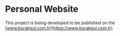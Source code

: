 # Personal Website
This project is being developed to be published on the [www.burakgul.com.tr](https://www.burakgul.com.tr)

